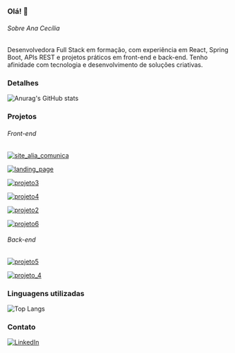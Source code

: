 ### Olá! 👋

###### Sobre Ana Cecília
Desenvolvedora Full Stack em formação, com experiência em React, Spring Boot, APIs REST e projetos práticos em front-end e back-end. Tenho afinidade com tecnologia e desenvolvimento de soluções criativas.

### Detalhes
![Anurag's GitHub stats](https://github-readme-stats.vercel.app/api?username=ceciliaporcidonio&show_icons=true&count_private=true&theme=radical)

### Projetos

###### Front-end
[![site_alia_comunica](https://github-readme-stats.vercel.app/api/pin/?username=ceciliaporcidonio&repo=site_alia_comunica&theme=tokyonight)](https://github.com/ceciliaporcidonio/site_alia_comunica)

[![landing_page](https://github-readme-stats.vercel.app/api/pin/?username=ceciliaporcidonio&repo=landing_page&theme=radical)](https://github.com/ceciliaporcidonio/landing_page)

[![projeto3](https://github-readme-stats.vercel.app/api/pin/?username=ceciliaporcidonio&repo=projeto3&theme=tokyonight)](https://github.com/ceciliaporcidonio/projeto3)

[![projeto4](https://github-readme-stats.vercel.app/api/pin/?username=ceciliaporcidonio&repo=projeto4&theme=radical)](https://github.com/ceciliaporcidonio/projeto4)

[![projeto2](https://github-readme-stats.vercel.app/api/pin/?username=ceciliaporcidonio&repo=projeto2&theme=tokyonight)](https://github.com/ceciliaporcidonio/projeto2)

[![projeto6](https://github-readme-stats.vercel.app/api/pin/?username=ceciliaporcidonio&repo=projeto6&theme=radical)](https://github.com/ceciliaporcidonio/projeto6)

###### Back-end
[![projeto5](https://github-readme-stats.vercel.app/api/pin/?username=ceciliaporcidonio&repo=projeto5&theme=tokyonight)](https://github.com/ceciliaporcidonio/projeto5)

[![projeto_4](https://github-readme-stats.vercel.app/api/pin/?username=ceciliaporcidonio&repo=projeto_4&theme=radical)](https://github.com/ceciliaporcidonio/projeto_4)


### Linguagens utilizadas
![Top Langs](https://github-readme-stats.vercel.app/api/top-langs/?username=ceciliaporcidonio&layout=compact&theme=tokyonight)

### Contato
[![LinkedIn](https://img.shields.io/badge/LinkedIn-%40anaceciliabporcidonio-blue?style=for-the-badge&logo=linkedin&logoColor=white)](https://www.linkedin.com/in/anaceciliabporcidonio/)

